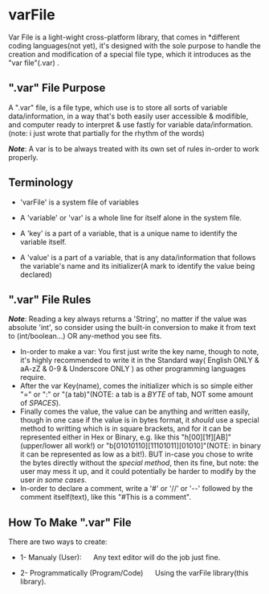 # varFile

Var File is a light-wight cross-platform library, that comes in *different coding languages(not yet), it's designed with the sole purpose to handle the creation and modification of a special file type, which it introduces as the "var file"(.var) .


## ".var" File Purpose
A ".var" file, is a file type, which use is to store all sorts of variable data/information, in a way that's both easily user accessible & modifible, and computer ready to interpret & use fastly for variable data/information.(note: i just wrote that partially for the rhythm of the words)

**_Note_**: A var is to be always treated with its own set of rules in-order to work properly.


## Terminology
- 'varFile' is a system file of variables

- A 'variable' or 'var' is a whole line for itself alone in the system file.
- A 'key' is a part of a variable, that is a unique name to identify the variable itself.
- A 'value' is a part of a variable, that is any data/information that follows the variable's name and its initializer(A mark to identify the value being declared)


## ".var" File Rules

**_Note_**: Reading a key always returns a 'String', no matter if the value was absolute 'int', so consider using the built-in conversion to make it from text to (int/boolean...) OR any-method you see fits.

- In-order to make a var: You first just write the key name, though to note, it's highly recommended to write it in the Standard way( English ONLY & aA-zZ & 0-9 & Underscore ONLY ) as other programming languages require.
- After the var Key(name), comes the initializer which is so simple either  "=" or ":" or "(a tab)"(NOTE: a tab is a *BYTE* of tab, NOT some amount of *SPACES*).
- Finally comes the value, the value can be anything and written easily, though in one case if the value is in bytes format, it *should* use a special method to writting which is in square brackets, and for it can be represented either in Hex or Binary, e.g. like this "h[00][1f][AB]"(upper/lower all work!)   or   "b[01010110][11101011][01010]"(NOTE: in binary it can be represented as low as a bit!). BUT in-case you chose to write the bytes directly without the *special method*, then its fine, but note: the user may mess it up, and it could potentially be harder to modify by the user *in some cases*.
- In-order to declare a comment, write a '#' or '//' or '--' followed by the comment itself(text), like this "#This is a comment".


## How To Make ".var" File

There are two ways to create:
- 1- Manualy (User):
&nbsp;&nbsp;&nbsp;&nbsp;&nbsp;Any text editor will do the job just fine.

- 2- Programmatically (Program/Code)
&nbsp;&nbsp;&nbsp;&nbsp;&nbsp;Using the varFile library(this library).
